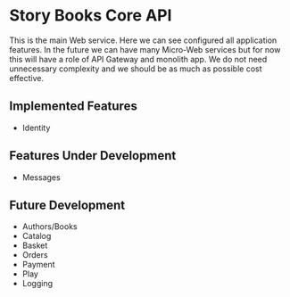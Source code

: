 ﻿# Story Books Core API

This is the main Web service. Here we can see configured all application features.
In the future we can have many Micro-Web services but for now this will have a role
of API Gateway and monolith app. We do not need unnecessary complexity and we should 
be as much as possible cost effective.

## Implemented Features
- Identity

## Features Under Development
- Messages

## Future Development
- Authors/Books
- Catalog
- Basket
- Orders
- Payment
- Play
- Logging